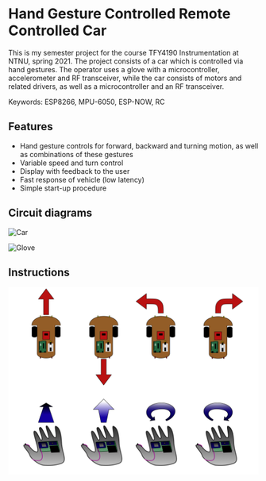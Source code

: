 # Hand Gesture Controlled Remote Controlled Car

This is my semester project for the course TFY4190 Instrumentation at NTNU, spring 2021.
The project consists of a car which is controlled via hand gestures. The operator uses a glove with a microcontroller, accelerometer and RF transceiver, while the car consists of motors and related drivers, as well as a microcontroller and an RF transceiver.

Keywords: ESP8266, MPU-6050, ESP-NOW, RC

## Features

- Hand gesture controls for forward, backward and turning motion, as well as combinations of these gestures
- Variable speed and turn control
- Display with feedback to the user
- Fast response of vehicle (low latency)
- Simple start-up procedure

## Circuit diagrams

![Car](pictures/car_breadboard.jpg?raw=true "Schematic of car")

![Glove](pictures/glove_breadboard.jpg?raw=true "Schematic of glove")

## Instructions

![instructions](pictures/usermanual.png "User manual")